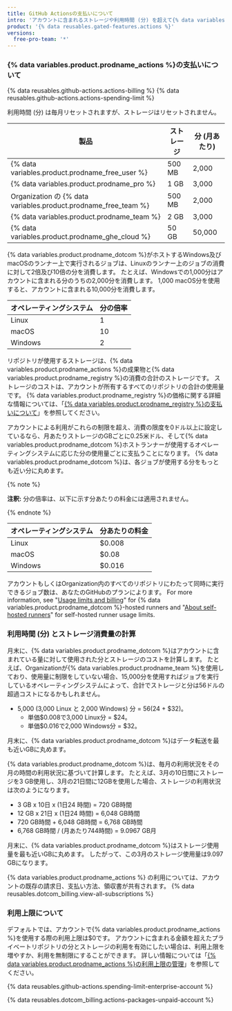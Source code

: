 ```yaml
---
title: GitHub Actionsの支払いについて
intro: 'アカウントに含まれるストレージや利用時間 (分) を超えて{% data variables.product.prodname_actions %}を使用したい場合は、追加の使用分が請求されます。'
product: '{% data reusables.gated-features.actions %}'
versions:
  free-pro-team: '*'
---
```


### {% data variables.product.prodname_actions %}の支払いについて

{% data reusables.github-actions.actions-billing %} {% data reusables.github-actions.actions-spending-limit %}

利用時間 (分) は毎月リセットされますが、ストレージはリセットされません。

| 製品                                                               | ストレージ  | 分 (月あたり) |
| ---------------------------------------------------------------- | ------ | -------- |
| {% data variables.product.prodname_free_user %}                | 500 MB | 2,000    |
| {% data variables.product.prodname_pro %}                        | 1 GB   | 3,000    |
| Organization の {% data variables.product.prodname_free_team %} | 500 MB | 2,000    |
| {% data variables.product.prodname_team %}                       | 2 GB   | 3,000    |
| {% data variables.product.prodname_ghe_cloud %}                | 50 GB  | 50,000   |

{% data variables.product.prodname_dotcom %}がホストするWindows及びmacOSのランナー上で実行されるジョブは、Linuxのランナー上のジョブの消費に対して2倍及び10倍の分を消費します。 たとえば、Windowsでの1,000分はアカウントに含まれる分のうちの2,000分を消費します。 1,000 macOS分を使用すると、アカウントに含まれる10,000分を消費します。

| オペレーティングシステム | 分の倍率 |
| ------------ | ---- |
| Linux        | 1    |
| macOS        | 10   |
| Windows      | 2    |

リポジトリが使用するストレージは、{% data variables.product.prodname_actions %}の成果物と{% data variables.product.prodname_registry %}の消費の合計のストレージです。 ストレージのコストは、アカウントが所有するすべてのリポジトリの合計の使用量です。 {% data variables.product.prodname_registry %}の価格に関する詳細な情報については、「[{% data variables.product.prodname_registry %}の支払いについて](/github/setting-up-and-managing-billing-and-payments-on-github/about-billing-for-github-packages)」を参照してください。

 アカウントによる利用がこれらの制限を超え、消費の限度を0ドル以上に設定しているなら、月あたりストレージのGBごとに0.25米ドル、そして{% data variables.product.prodname_dotcom %}ホストランナーが使用するオペレーティングシステムに応じた分の使用量ごとに支払うことになります。 {% data variables.product.prodname_dotcom %}は、各ジョブが使用する分をもっとも近い分に丸めます。

{% note %}

**注釈:** 分の倍率は、以下に示す分あたりの料金には適用されません。

{% endnote %}

| オペレーティングシステム | 分あたりの料金 |
| ------------ | ------- |
| Linux        | $0.008  |
| macOS        | $0.08   |
| Windows      | $0.016  |

アカウントもしくはOrganization内のすべてのリポジトリにわたって同時に実行できるジョブ数は、あなたのGitHubのプランによります。 For more information, see "[Usage limits and billing](/actions/reference/usage-limits-billing-and-administration)" for {% data variables.product.prodname_dotcom %}-hosted runners and "[About self-hosted runners](/actions/hosting-your-own-runners/about-self-hosted-runners/#usage-limits)" for self-hosted runner usage limits.

### 利用時間 (分) とストレージ消費量の計算

月末に、{% data variables.product.prodname_dotcom %}はアカウントに含まれている量に対して使用された分とストレージのコストを計算します。 たとえば、Organizationが{% data variables.product.prodname_team %}を使用しており、使用量に制限をしていない場合、15,000分を使用すればジョブを実行しているオペレーティングシステムによって、合計でストレージと分は56ドルの超過コストになるかもしれません。

- 5,000 (3,000 Linux と 2,000 Windows) 分 = $56 ($24 + $32)。
  - 単価$0.008で3,000 Linux分 = $24。
  - 単価$0.016で2,000 Windows分 = $32。

月末に、{% data variables.product.prodname_dotcom %}はデータ転送を最も近いGBに丸めます。

{% data variables.product.prodname_dotcom %}は、毎月の利用状況をその月の時間の利用状況に基づいて計算します。 たとえば、3月の10日間にストレージを3 GB使用し、3月の21日間に12GBを使用した場合、ストレージの利用状況は次のようになります。

- 3 GB x 10日 x (1日24 時間) = 720 GB時間
- 12 GB x 21日 x (1日24 時間) = 6,048 GB時間
- 720 GB時間 + 6,048 GB時間 = 6,768 GB時間
- 6,768 GB時間 / (月あたり744時間) = 9.0967 GB月

月末に、{% data variables.product.prodname_dotcom %}はストレージ使用量を最も近いGBに丸めます。 したがって、この3月のストレージ使用量は9.097 GBになります。

{% data variables.product.prodname_actions %} の利用については、アカウントの既存の請求日、支払い方法、領収書が共有されます。 {% data reusables.dotcom_billing.view-all-subscriptions %}

### 利用上限について

デフォルトでは、アカウントで{% data variables.product.prodname_actions %}を使用する際の利用上限は$0です。 アカウントに含まれる金額を超えたプライベートリポジトリの分とストレージの利用を有効にしたい場合は、利用上限を増やすか、利用を無制限にすることができます。 詳しい情報については「[{% data variables.product.prodname_actions %}の利用上限の管理](/github/setting-up-and-managing-billing-and-payments-on-github/managing-your-spending-limit-for-github-actions)」を参照してください。

{% data reusables.github-actions.spending-limit-enterprise-account %}

{% data reusables.dotcom_billing.actions-packages-unpaid-account %}
